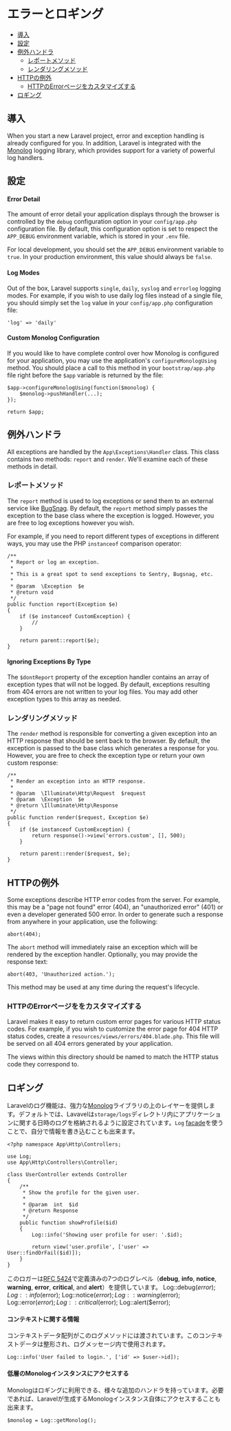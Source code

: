 # エラーとロギング

- [導入](#introduction)
- [設定](#configuration)
- [例外ハンドラ](#the-exception-handler)
	- [レポートメソッド](#report-method)
	- [レンダリングメソッド](#render-method)
- [HTTPの例外](#http-exceptions)
	- [HTTPのErrorページをカスタマイズする](#custom-http-error-pages)
- [ロギング](#logging)

<a name="introduction"></a>
## 導入

When you start a new Laravel project, error and exception handling is already configured for you. In addition, Laravel is integrated with the [Monolog](https://github.com/Seldaek/monolog) logging library, which provides support for a variety of powerful log handlers.

<a name="configuration"></a>
## 設定

#### Error Detail

The amount of error detail your application displays through the browser is controlled by the `debug` configuration option in your `config/app.php` configuration file. By default, this configuration option is set to respect the `APP_DEBUG` environment variable, which is stored in your `.env` file.

For local development, you should set the `APP_DEBUG` environment variable to `true`. In your production environment, this value should always be `false`.

#### Log Modes

Out of the box, Laravel supports `single`, `daily`, `syslog` and `errorlog` logging modes. For example, if you wish to use daily log files instead of a single file, you should simply set the `log` value in your `config/app.php` configuration file:

	'log' => 'daily'

#### Custom Monolog Configuration

If you would like to have complete control over how Monolog is configured for your application, you may use the application's `configureMonologUsing` method. You should place a call to this method in your `bootstrap/app.php` file right before the `$app` variable is returned by the file:

	$app->configureMonologUsing(function($monolog) {
		$monolog->pushHandler(...);
	});

	return $app;

<a name="the-exception-handler"></a>
## 例外ハンドラ

All exceptions are handled by the `App\Exceptions\Handler` class. This class contains two methods: `report` and `render`. We'll examine each of these methods in detail.

<a name="report-method"></a>
### レポートメソッド

The `report` method is used to log exceptions or send them to an external service like [BugSnag](https://bugsnag.com). By default, the `report` method simply passes the exception to the base class where the exception is logged. However, you are free to log exceptions however you wish.

For example, if you need to report different types of exceptions in different ways, you may use the PHP `instanceof` comparison operator:

	/**
	 * Report or log an exception.
	 *
	 * This is a great spot to send exceptions to Sentry, Bugsnag, etc.
	 *
	 * @param  \Exception  $e
	 * @return void
	 */
	public function report(Exception $e)
	{
		if ($e instanceof CustomException) {
			//
		}

		return parent::report($e);
	}

#### Ignoring Exceptions By Type

The `$dontReport` property of the exception handler contains an array of exception types that will not be logged. By default, exceptions resulting from 404 errors are not written to your log files. You may add other exception types to this array as needed.

<a name="render-method"></a>
### レンダリングメソッド

The `render` method is responsible for converting a given exception into an HTTP response that should be sent back to the browser. By default, the exception is passed to the base class which generates a response for you. However, you are free to check the exception type or return your own custom response:

    /**
     * Render an exception into an HTTP response.
     *
     * @param  \Illuminate\Http\Request  $request
     * @param  \Exception  $e
     * @return \Illuminate\Http\Response
     */
    public function render($request, Exception $e)
    {
    	if ($e instanceof CustomException) {
    		return response()->view('errors.custom', [], 500);
    	}

        return parent::render($request, $e);
    }

<a name="http-exceptions"></a>
## HTTPの例外

Some exceptions describe HTTP error codes from the server. For example, this may be a "page not found" error (404), an "unauthorized error" (401) or even a developer generated 500 error. In order to generate such a response from anywhere in your application, use the following:

	abort(404);

The `abort` method will immediately raise an exception which will be rendered by the exception handler. Optionally, you may provide the response text:

	abort(403, 'Unauthorized action.');

This method may be used at any time during the request's lifecycle.

<a name="custom-http-error-pages"></a>
### HTTPのErrorページををカスタマイズする

Laravel makes it easy to return custom error pages for various HTTP status codes. For example, if you wish to customize the error page for 404 HTTP status codes, create a `resources/views/errors/404.blade.php`. This file will be served on all 404 errors generated by your application.

The views within this directory should be named to match the HTTP status code they correspond to.

<a name="logging"></a>
## ロギング

Laravelのログ機能は、強力な[Monolog](http://github.com/seldaek/monolog)ライブラリの上のレイヤーを提供します。デフォルトでは、Lavavelは`storage/logs`ディレクトリ内にアプリケーションに関する日時のログを格納されるように設定されています。`Log` [facade](/docs/{{version}}/facades)を使うことで、自分で情報を書き込むことも出来ます。


	<?php namespace App\Http\Controllers;

	use Log;
	use App\Http\Controllers\Controller;

	class UserController extends Controller
	{
		/**
		 * Show the profile for the given user.
		 *
		 * @param  int  $id
		 * @return Response
		 */
		public function showProfile($id)
		{
			Log::info('Showing user profile for user: '.$id);

			return view('user.profile', ['user' => User::findOrFail($id)]);
		}
	}

このロガーは[RFC 5424](http://tools.ietf.org/html/rfc5424)で定義済みの7つのログレベル（**debug**, **info**, **notice**, **warning**, **error**, **critical**, and **alert**）を提供しています。
	Log::debug($error);
	Log::info($error);
	Log::notice($error);
	Log::warning($error);
	Log::error($error);
	Log::critical($error);
	Log::alert($error);

#### コンテキストに関する情報

コンテキストデータ配列がこのログメソッドには渡されています。このコンテキストデータは整形され、ログメッセージ内で使用されます。

	Log::info('User failed to login.', ['id' => $user->id]);

#### 低層のMonologインスタンスにアクセスする

Monologはロギングに利用できる、様々な追加のハンドラを持っています。必要であれば、Laravelが生成するMonologインスタンス自体にアクセスすることも出来ます。

	$monolog = Log::getMonolog();
